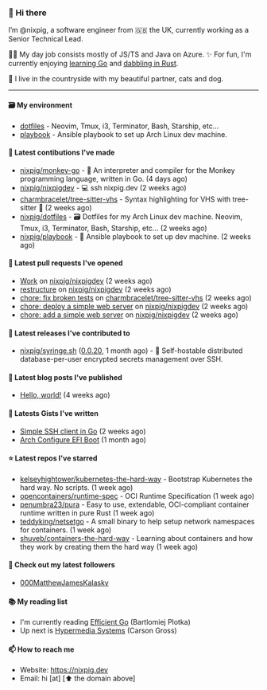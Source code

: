 ### 🐽 Hi there

I’m @nixpig, a software engineer from 🇬🇧 the UK, currently working as a Senior Technical Lead.

👨‍💻 My day job consists mostly of JS/TS and Java on Azure. ✨ For fun, I'm currently enjoying [learning Go](https://github.com/nixpig?tab=repositories&q=&type=public&language=go&sort=) and [dabbling in Rust](https://github.com/nixpig?tab=repositories&q=&type=public&language=rust&sort=). 

🏡 I live in the countryside with my beautiful partner, cats and dog.

--- 

#### 🗃️ My environment
- [dotfiles](https://github.com/nixpig/dotfiles) - Neovim, Tmux, i3, Terminator, Bash, Starship, etc...
- [playbook](https://github.com/nixpig/playbook) - Ansible playbook to set up Arch Linux dev machine.

#### 👷 Latest contibutions I've made

- [nixpig/monkey-go](https://github.com/nixpig/monkey-go) - 🐒 An interpreter and compiler for the Monkey programming language, written in Go.  (4 days ago)
- [nixpig/nixpigdev](https://github.com/nixpig/nixpigdev) - 💻️ ssh nixpig.dev (2 weeks ago)
- [charmbracelet/tree-sitter-vhs](https://github.com/charmbracelet/tree-sitter-vhs) - Syntax highlighting for VHS with tree-sitter 🌳 (2 weeks ago)
- [nixpig/dotfiles](https://github.com/nixpig/dotfiles) - 🗃️ Dotfiles for my Arch Linux dev machine. Neovim, Tmux, i3, Terminator, Bash, Starship, etc... (2 weeks ago)
- [nixpig/playbook](https://github.com/nixpig/playbook) - 📑 Ansible playbook to set up dev machine. (2 weeks ago)

#### 🔨 Latest pull requests I've opened

- [Work](https://github.com/nixpig/nixpigdev/pull/20) on [nixpig/nixpigdev](https://github.com/nixpig/nixpigdev) (2 weeks ago)
- [restructure](https://github.com/nixpig/nixpigdev/pull/19) on [nixpig/nixpigdev](https://github.com/nixpig/nixpigdev) (2 weeks ago)
- [chore: fix broken tests](https://github.com/charmbracelet/tree-sitter-vhs/pull/15) on [charmbracelet/tree-sitter-vhs](https://github.com/charmbracelet/tree-sitter-vhs) (2 weeks ago)
- [chore: deploy a simple web server](https://github.com/nixpig/nixpigdev/pull/18) on [nixpig/nixpigdev](https://github.com/nixpig/nixpigdev) (2 weeks ago)
- [chore: add a simple web server](https://github.com/nixpig/nixpigdev/pull/17) on [nixpig/nixpigdev](https://github.com/nixpig/nixpigdev) (2 weeks ago)


#### 🔭 Latest releases I've contributed to

- [nixpig/syringe.sh](https://github.com/nixpig/syringe.sh) ([0.0.20](https://github.com/nixpig/syringe.sh/releases/tag/0.0.20), 1 month ago) - 🔐 Self-hostable distributed database-per-user encrypted secrets management over SSH.

#### 📜 Latest blog posts I've published

- [Hello, world!](https://medium.com/@nixpig/hello-world-a1748c140e5a?source=rss-6adcb4b40ca1------2) (4 weeks ago)


#### 📓 Latests Gists I've written

- [Simple SSH client in Go](https://gist.github.com/477864ecc1bf2a374be168a9d2318ac4) (2 weeks ago)
- [Arch Configure EFI Boot](https://gist.github.com/b62226f4e30d31371df283e93db7ce65) (1 month ago)

#### ⭐ Latest repos I've starred

- [kelseyhightower/kubernetes-the-hard-way](https://github.com/kelseyhightower/kubernetes-the-hard-way) - Bootstrap Kubernetes the hard way. No scripts. (1 week ago)
- [opencontainers/runtime-spec](https://github.com/opencontainers/runtime-spec) - OCI Runtime Specification (1 week ago)
- [penumbra23/pura](https://github.com/penumbra23/pura) - Easy to use, extendable, OCI-compliant container runtime written in pure Rust (1 week ago)
- [teddyking/netsetgo](https://github.com/teddyking/netsetgo) - A small binary to help setup network namespaces for containers. (1 week ago)
- [shuveb/containers-the-hard-way](https://github.com/shuveb/containers-the-hard-way) - Learning about containers and how they work by creating them the hard way (1 week ago)

#### 👯 Check out my latest followers

- [000MatthewJamesKalasky](https://github.com/000MatthewJamesKalasky)

#### 📚️ My reading list
- I'm currently reading [Efficient Go](https://www.oreilly.com/library/view/efficient-go/9781098105709/) (Bartlomiej Plotka)
- Up next is [Hypermedia Systems](https://hypermedia.systems/) (Carson Gross)

#### 📫 How to reach me
- Website: https://nixpig.dev
- Email: hi [at] [⬆️ the domain above]

